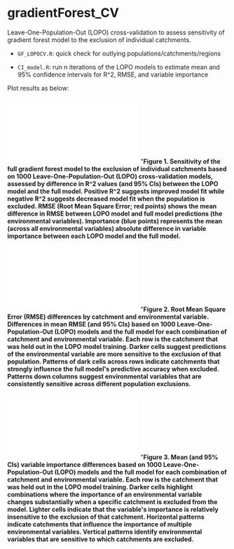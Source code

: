 # gradientForest_CV
 Leave-One-Population-Out (LOPO) cross-validation to assess sensitivity of gradient forest model to the exclusion of individual catchments.
 
 * `GF_LOPOCV.R`: quick check for outlying populations/catchments/regions
 
 * `CI_model.R`: run n iterations of the LOPO models to estimate mean and 95% confidence intervals for R^2, RMSE, and variable importance
 
 Plot results as below:
 

![Figure 1](../main/images/sensitivity.pdf) "**Figure 1. Sensitivity of the full gradient forest model to the exclusion of individual catchments based on 1000 Leave-One-Population-Out (LOPO) cross-validation models, assessed by difference in R^2 values (and 95% CIs) between the LOPO model and the full model. Positive R^2 suggests improved model fit while negative R^2 suggests decreased model fit when the population is excluded. RMSE (Root Mean Square Error; red points) shows the mean difference in RMSE between LOPO model and full model predictions (the environmental variables). Importance (blue points) represents the mean (across all environmental variables) absolute difference in variable importance between each LOPO model and the full model.**

![Figure 2](../main/images/rmse_heatmap.pdf) "**Figure 2. Root Mean Square Error (RMSE) differences by catchment and environmental variable. Differences in mean RMSE (and 95% CIs) based on 1000 Leave-One-Population-Out (LOPO) models and the full model for each combination of catchment and environmental variable. Each row is the catchment that was held out in the LOPO model training. Darker cells suggest predictions of the environmental variable are more sensitive to the exclusion of that population. Patterns of dark cells across rows indicate catchments that strongly influence the full model's predictive accuracy when excluded. Patterns down columns suggest environmental variables that are consistently sensitive across different population exclusions.**

![Figure 3](../main/images/importance_heatmap.pdf) "**Figure 3. Mean (and 95% CIs) variable importance differences based on 1000 Leave-One-Population-Out (LOPO) models and the full model for each combination of catchment and environmental variable. Each row is the catchment that was held out in the LOPO model training. Darker cells highlight combinations where the importance of an environmental variable changes substantially when a specific catchment is excluded from the model. Lighter cells indicate that the variable's importance is relatively insensitive to the exclusion of that catchment. Horizontal patterns indicate catchments that influence the importance of multiple environmental variables. Vertical patterns identify environmental variables that are sensitive to which catchments are excluded.**